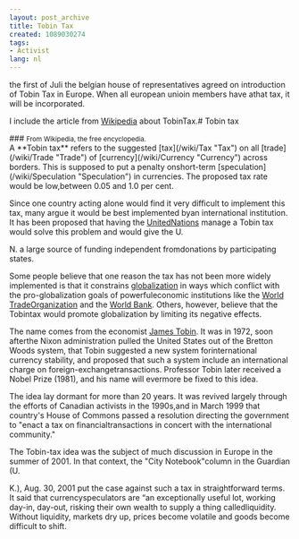 ```yaml
---
layout: post_archive
title: Tobin Tax
created: 1089030274
tags:
- Activist
lang: nl
---
```

the first of Juli the belgian house of representatives agreed on introduction of Tobin Tax in Europe. When all european unioin members have athat tax, it will be incorporated.

I include the article from [Wikipedia](http://en.wikipedia.org/wiki/Tobin_tax) about TobinTax.# Tobin tax
  <div id="bodyContent">    ### <small>From Wikipedia, the free encyclopedia.</small>
    <div id="contentSub"></div>                <!-- start content -->    
A **Tobin tax** refers to the suggested [tax](/wiki/Tax "Tax") on all [trade](/wiki/Trade "Trade") of [currency](/wiki/Currency "Currency") across borders. This is supposed to put a penalty onshort-term [speculation](/wiki/Speculation "Speculation") in currencies. The proposed tax rate would be low,between 0.05 and 1.0 per cent.

Since one country acting alone would find it very difficult to implement this tax, many argue it would be best implemented byan international institution. It has been proposed that having the [UnitedNations](/wiki/United_Nations "United Nations") manage a Tobin tax would solve this problem and would give the U.

N. a large source of funding independent fromdonations by participating states.

Some people believe that one reason the tax has not been more widely implemented is that it constrains [globalization](/wiki/Globalization "Globalization") in ways which conflict with the pro-globalization goals of powerfuleconomic institutions like the [World TradeOrganization](/wiki/World_Trade_Organization "World Trade Organization") and the [World Bank](/wiki/World_Bank "World Bank"). Others, however, believe that the Tobintax would promote globalization by limiting its negative effects.

The name comes from the economist [James Tobin](/wiki/James_Tobin "James Tobin"). It was in 1972, soon afterthe Nixon administration pulled the United States out of the Bretton Woods system, that Tobin suggested a new system forinternational currency stability, and proposed that such a system include an international charge on foreign-exchangetransactions. Professor Tobin later received a Nobel Prize (1981), and his name will evermore be fixed to this idea.

The idea lay dormant for more than 20 years. It was revived largely through the efforts of Canadian activists in the 1990s,and in March 1999 that country's House of Commons passed a resolution directing the government to "enact a tax on financialtransactions in concert with the international community."

The Tobin-tax idea was the subject of much discussion in Europe in the summer of 2001. In that context, the "City Notebook"column in the Guardian (U.

K.), Aug. 30, 2001 put the case against such a tax in straightforward terms. It said that currencyspeculators are “an exceptionally useful lot, working day-in, day-out, risking their own wealth to supply a thing calledliquidity. Without liquidity, markets dry up, prices become volatile and goods become difficult to shift.
</div>
